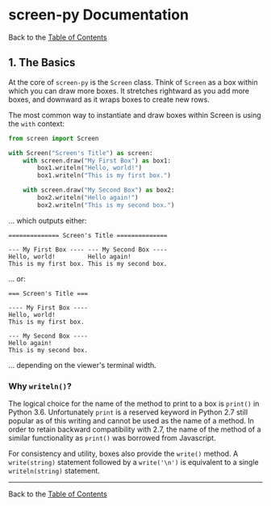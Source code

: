 # screen-py Documentation

Back to the [Table of Contents]

## 1. The Basics

At the core of `screen-py` is the `Screen` class.  Think of `Screen` as a box
within which you can draw more boxes.  It stretches rightward as you add more
boxes, and downward as it wraps boxes to create new rows.

The most common way to instantiate and draw boxes within Screen is using the
`with` context:

```python
from screen import Screen

with Screen("Screen's Title") as screen:
    with screen.draw("My First Box") as box1:
        box1.writeln("Hello, world!")
        box1.writeln("This is my first box.")

    with screen.draw("My Second Box") as box2:
        box2.writeln("Hello again!")
        box2.writeln("This is my second box.")
```
... which outputs either:

```
============== Screen's Title ==============
                                            
--- My First Box ---- --- My Second Box ----
Hello, world!         Hello again!          
This is my first box. This is my second box.
```
... or:

```
=== Screen's Title ===
                      
---- My First Box ----
Hello, world!         
This is my first box. 
                      
--- My Second Box ----
Hello again!          
This is my second box.
```
... depending on the viewer's terminal width.


### Why `writeln()`?

The logical choice for the name of the method to print to a box is `print()` in
Python 3.6.  Unfortunately `print` is a reserved keyword in Python 2.7 still
popular as of this writing and cannot be used as the name of a method.  In
order to retain backward compatibility with 2.7, the name of the method of a
similar functionality as `print()` was borrowed from Javascript.

For consistency and utility, boxes also provide the `write()` method.  A
`write(string)` statement followed by a `write('\n')` is equivalent to a single
`writeln(string)` statement.


---

Back to the [Table of Contents]


[Table of Contents]: <https://github.com/markuskimius/screen-py/blob/master/doc/README.md>

